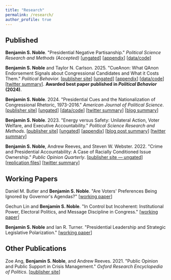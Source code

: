 ```yaml
---
title: "Research"
permalink: /research/
author_profile: true
---
```


## Published

**Benjamin S. Noble**. "Presidential Negative Partisanship." *Political Science Research and Methods (Accepted)*
[[ungated](/files/papers/pres-neg-part.pdf)] [[appendix](/files/papers/pres-neg-part-appendix.pdf)] [[data/code](https://dataverse.harvard.edu/dataset.xhtml?persistentId=doi:10.7910/DVN/FPPDKN)] 

**Benjamin S. Noble** and Taylor N. Carlson. 2025. "CueAnon: What QAnon Endorsement Signals about Congressional Candidates and What it Costs Them." *Political Behavior.*
[[publisher site](https://link.springer.com/article/10.1007/s11109-024-09957-3)] [[ungated](/files/papers/cueanon_web.pdf)] [[appendix](/files/papers/cueanon_appendix.pdf)] [[data/code](https://doi.org/10.7910/DVN/UVVSIR)] [[twitter summary](https://twitter.com/benjaminsnoble/status/1810335036883059197)]. **Awarded best paper published in *Political Behavior* (2024)**.

**Benjamin S. Noble**. 2024. "Presidential Cues and the Nationalization of Congressional Rhetoric, 1973-2016." *American Journal of Political Science*. [[publisher site](https://onlinelibrary.wiley.com/doi/10.1111/ajps.12822)] [[ungated](/files/papers/noble_presidentialcues.pdf)] [[data/code](https://dataverse.harvard.edu/dataset.xhtml?persistentId=doi:10.7910/DVN/TJAISA)] [[twitter summary](https://twitter.com/benjaminsnoble/status/1704140388309585937)] [[blog summary](/blog/presidential-cues-congress-blog)]

**Benjamin S. Noble**. 2023. "Energy versus Safety: Unilateral Action, Voter Welfare, and Executive Accountability." *Political Science Research and Methods*. [[publisher site](https://www.cambridge.org/core/journals/political-science-research-and-methods/article/energy-versus-safety-unilateral-action-voter-welfare-and-executive-accountability/83154F276FCBB0FC7745284A36CE4FA4)] [[ungated](/files/papers/EnergySafety_Paper.pdf)] [[appendix](/files/papers/EnergySafety_Appendix.pdf)]
[[blog post summary](/blog/energy-safety-blog)] [[twitter summary](https://twitter.com/benjaminsnoble/status/1450147826160349191?s=20)]

**Benjamin S. Noble**, Andrew Reeves, and Steven W. Webster. 2022. "Crime and Presidential Accountability: A Case of Racially Conditioned Issue Ownership." *Public Opinion Quarterly*. 
[[publisher site — ungated](https://academic.oup.com/poq/advance-article/doi/10.1093/poq/nfab074/6530176?guestAccessKey=fbab726b-6f74-4bc6-ae40-3f4625a25add)] [[replication files](https://dataverse.harvard.edu/dataset.xhtml?persistentId=doi:10.7910/DVN/0D89WX)] [[twitter summary](https://twitter.com/benjaminsnoble/status/1494681066845655041?s=20&t=HcmcecRBcMjVmtvceLBTGw)]  

## Working Papers

<!-- <details>
<summary><b>Abstract</b></summary>

Most research investigates why the public embraces conspiracy theories, but few studies empirically examine how Americans evaluate the politicians who do. We argued that politicians endorsing QAnon would garner negative mainstream media attention, but this coverage could increase their name recognition and signal positive attributes to voters with low trust in media who would feel warmer toward those candidates. Although we confirm that endorsing candidates receive more negative media coverage, our nationally-representative vignette experiment reveals that QAnon endorsement decreases favorability toward candidates, even among seemingly-sympathetic sub-populations. A follow-up conjoint experiment, varying whether candidates support QAnon, replicates these findings. This paper is one of the first to highlight the potential costs of conspiracy theory endorsement and complicates popular narratives about QAnon.

</details> -->

Daniel M. Butler and **Benjamin S. Noble**. "Are Voters' Preferences Being Ignored by Governor's Agendas?" [[working paper](/files/papers/partisanship-sots.pdf)]

Gechun Lin and **Benjamin S. Noble**. "In Control but Incoherent: Institutional Power, Electoral Politics, and Message Discipline in Congress."
[[working paper](/files/papers/cong-message.pdf)]

**Benjamin S. Noble** and Ian R. Turner. "Presidential Leadership and Strategic Legislative Polarization." [[working paper](https://osf.io/preprints/socarxiv/sa9ke)]

## Other Publications

Zoe Ang, **Benjamin S. Noble**, and Andrew Reeves. 2021. "Public Opinion and Public Support in Crisis Management." *Oxford Research Encyclopedia of Politics*. [[publisher site](https://oxfordre.com/politics/view/10.1093/acrefore/9780190228637.001.0001/acrefore-9780190228637-e-1544)]